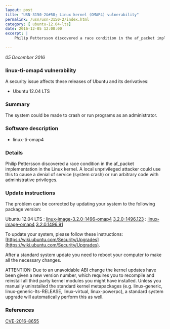 ```yaml
---
layout: post
title: "USN-3150-2&#58; Linux kernel (OMAP4) vulnerability"
permalink: /usn/usn-3150-2/index.html
category: [ ubuntu-12.04-lts]
date: 2016-12-05 12:00:00
excerpt: |
    Philip Pettersson discovered a race condition in the af_packet implementation in the Linux kernel. A local unprivileged attacker could use this to cause a denial of service (system crash) or run arbitrary code with administrative privileges. 
    
--- 
```

 
 

*05 December 2016*

### linux-ti-omap4 vulnerability

A security issue affects these releases of Ubuntu and its derivatives:

* Ubuntu 12.04 LTS

### Summary

The system could be made to crash or run programs as an administrator. 

### Software description

* linux-ti-omap4 

### Details

Philip Pettersson discovered a race condition in the af_packet implementation in the Linux kernel. A local unprivileged attacker could use this to cause a denial of service (system crash) or run arbitrary code with administrative privileges. 

### Update instructions

The problem can be corrected by updating your system to the following package version:

Ubuntu 12.04 LTS
 : [linux-image-3.2.0-1496-omap4](https://launchpad.net/ubuntu/+source/linux-ti-omap4) <span> [3.2.0-1496.123](https://launchpad.net/ubuntu/+source/linux-ti-omap4/3.2.0-1496.123) </span> 
 : [linux-image-omap4](https://launchpad.net/ubuntu/+source/linux-ti-omap4) <span> [3.2.0.1496.91](https://launchpad.net/ubuntu/+source/linux-ti-omap4/3.2.0-1496.123) </span> 

To update your system, please follow these instructions: [https://wiki.ubuntu.com/Security/Upgrades](https://wiki.ubuntu.com/Security/Upgrades).

After a standard system update you need to reboot your computer to make all the necessary changes.

ATTENTION: Due to an unavoidable ABI change the kernel updates have been given a new version number, which requires you to recompile and reinstall all third party kernel modules you might have installed. Unless you manually uninstalled the standard kernel metapackages (e.g. linux-generic, linux-generic-lts-RELEASE, linux-virtual, linux-powerpc), a standard system upgrade will automatically perform this as well. 

### References

 
 [CVE-2016-8655](http://people.ubuntu.com/~ubuntu-security/cve/CVE-2016-8655)
 


